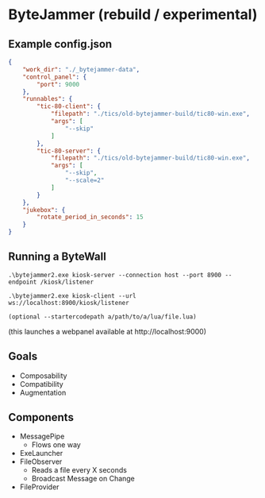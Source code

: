 # ByteJammer (rebuild / experimental)

## Example config.json

```json
{
    "work_dir": "./_bytejammer-data",
    "control_panel": {
        "port": 9000
    },
    "runnables": {
        "tic-80-client": {
            "filepath": "./tics/old-bytejammer-build/tic80-win.exe",
            "args": [
                "--skip"
            ]
        },
        "tic-80-server": {
            "filepath": "./tics/old-bytejammer-build/tic80-win.exe",
            "args": [
                "--skip",
                "--scale=2"
            ]
        }
    },
    "jukebox": {
        "rotate_period_in_seconds": 15
    }
}
```

## Running a ByteWall

```cli
.\bytejammer2.exe kiosk-server --connection host --port 8900 --endpoint /kiosk/listener

.\bytejammer2.exe kiosk-client --url ws://localhost:8900/kiosk/listener

(optional --startercodepath a/path/to/a/lua/file.lua)
```
(this launches a webpanel available at http://localhost:9000)

## Goals

- Composability
- Compatibility
- Augmentation

## Components

- MessagePipe
    - Flows one way
- ExeLauncher
- FileObserver
    - Reads a file every X seconds
    - Broadcast Message on Change
- FileProvider